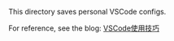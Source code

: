 This directory saves personal VSCode configs.

For reference, see the blog: [VSCode使用技巧](https://www.cnblogs.com/zjutzz/p/15303480.html)